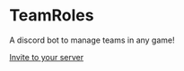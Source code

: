 # TeamRoles

A discord bot to manage teams in any game!

[Invite to your server](https://discord.com/oauth2/authorize?client_id=1018309566334767165&permissions=8&scope=bot%20applications.commands%20messages.read)
